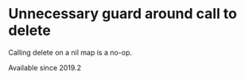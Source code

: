 # Unnecessary guard around call to delete

Calling delete on a nil map is a no-op.

Available since
    2019.2
